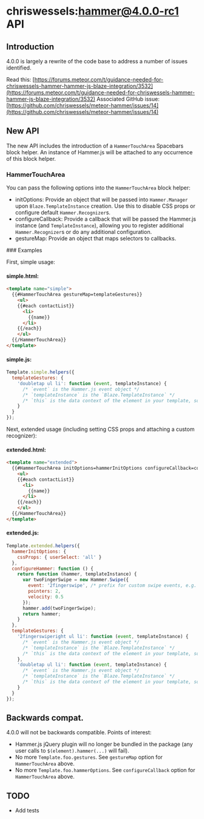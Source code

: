 # chriswessels:hammer@4.0.0-rc1 API

## Introduction

4.0.0 is largely a rewrite of the code base to address a number of issues identified.

Read this: [https://forums.meteor.com/t/guidance-needed-for-chriswessels-hammer-hammer-js-blaze-integration/3532](https://forums.meteor.com/t/guidance-needed-for-chriswessels-hammer-hammer-js-blaze-integration/3532)
Associated GitHub issue: [https://github.com/chriswessels/meteor-hammer/issues/14](https://github.com/chriswessels/meteor-hammer/issues/14)

## New API

The new API includes the introduction of a `HammerTouchArea` Spacebars block helper. An instance of Hammer.js will be attached to any occurrence of this block helper.

### HammerTouchArea

You can pass the following options into the `HammerTouchArea` block helper:

- initOptions: Provide an object that will be passed into `Hammer.Manager` upon `Blaze.TemplateInstance` creation. Use this to disable CSS props or configure default `Hammer.Recognizer`s.
- configureCallback: Provide a callback that will be passed the Hammer.js instance (and `TemplateInstance`), allowing you to register additional `Hammer.Recognizer`s or do any additional configuration.
- gestureMap: Provide an object that maps selectors to callbacks.

### Examples

First, simple usage:

#### simple.html:

```html
<template name="simple">
  {{#HammerTouchArea gestureMap=templateGestures}}
    <ul>
    {{#each contactList}}
      <li>
        {{name}}
      </li>
    {{/each}}
    </ul>
  {{/HammerTouchArea}}
</template>
```

#### simple.js:

```javascript
Template.simple.helpers({
  templateGestures: {
    'doubletap ul li': function (event, templateInstance) {
      /* `event` is the Hammer.js event object */
      /* `templateInstance` is the `Blaze.TemplateInstance` */
      /* `this` is the data context of the element in your template, so in this case the iteree from contactList in the template */
    }
  }
});
```

Next, extended usage (including setting CSS props and attaching a custom recognizer):

#### extended.html:

```html
<template name="extended">
  {{#HammerTouchArea initOptions=hammerInitOptions configureCallback=configureHammer gestureMap=templateGestures}}
    <ul>
    {{#each contactList}}
      <li>
        {{name}}
      </li>
    {{/each}}
    </ul>
  {{/HammerTouchArea}}
</template>
```

#### extended.js:

```javascript
Template.extended.helpers({
  hammerInitOptions: {
    cssProps: { userSelect: 'all' }
  },
  configureHammer: function () {
    return function (hammer, templateInstance) {
      var twoFingerSwipe = new Hammer.Swipe({
        event: '2fingerswipe', /* prefix for custom swipe events, e.g. 2fingerswipeleft, 2fingerswiperight */
        pointers: 2,
        velocity: 0.5
      });
      hammer.add(twoFingerSwipe);
      return hammer;
    }
  },
  templateGestures: {
    '2fingerswiperight ul li': function (event, templateInstance) {
      /* `event` is the Hammer.js event object */
      /* `templateInstance` is the `Blaze.TemplateInstance` */
      /* `this` is the data context of the element in your template, so in this case the iteree from contactList in the template */
    },
    'doubletap ul li': function (event, templateInstance) {
      /* `event` is the Hammer.js event object */
      /* `templateInstance` is the `Blaze.TemplateInstance` */
      /* `this` is the data context of the element in your template, so in this case the iteree from contactList in the template */
    }
  }
});
```

## Backwards compat.

4.0.0 will not be backwards compatible. Points of interest:

- Hammer.js jQuery plugin will no longer be bundled in the package (any user calls to `$(element).hammer(...)` will fail).
- No more `Template.foo.gestures`. See `gestureMap` option for `HammerTouchArea` above.
- No more `Template.foo.hammerOptions`. See `configureCallback` option for `HammerTouchArea` above.

## TODO

- Add tests
